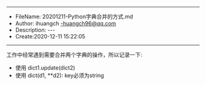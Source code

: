 ___
- FileName: 20201211-Python字典合并的方式.md
- Author: ihuangch -huangch96@qq.com
- Description: ---
- Create:2020-12-11 15:22:05
___

工作中经常遇到需要合并两个字典的操作，所以记录一下:

- 使用 dict1.update(dict2)
- 使用 dict(d1, **d2): key必须为string



